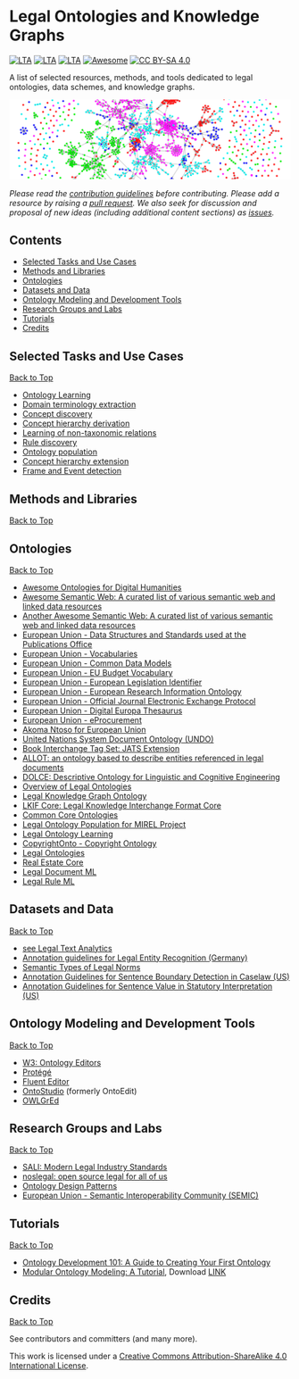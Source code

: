 # Legal Ontologies and Knowledge Graphs
[![LTA](https://img.shields.io/badge/CLP-Ecosystem-blue)](https://github.com/Liquid-Legal-Institute/Common-Legal-Platform)
[![LTA](https://img.shields.io/badge/CLP-Code-red)](https://github.com/Liquid-Legal-Institute/Common-Legal-Platform)
[![LTA](https://img.shields.io/badge/CLP-Community-orange)](https://github.com/Liquid-Legal-Institute/Common-Legal-Platform)
[![Awesome](https://awesome.re/badge.svg)](https://awesome.re)
[![CC BY-SA 4.0][cc-by-sa-shield]][cc-by-sa]

A list of selected resources, methods, and tools dedicated to legal ontologies, data schemes, and knowledge graphs.


![Logo](/images/bgb_network.png)

_Please read the [contribution guidelines](contributing.md) before contributing. Please add a resource by raising a [pull request](https://github.com/Liquid-Legal-Institute/Legal-Ontologies/pulls). We also seek for discussion and proposal of new ideas (including additional content sections) as [issues](https://github.com/Liquid-Legal-Institute/Legal-Ontologies/issues)._

## Contents

* [Selected Tasks and Use Cases](#selected-tasks-and-use-cases)
* [Methods and Libraries](#methods-and-libraries)
* [Ontologies](#ontologies)
* [Datasets and Data](#datasets-and-data)
* [Ontology Modeling and Development Tools](#ontology-modeling-and-development-tools)
* [Research Groups and Labs](#research-groups-and-labs)
* [Tutorials](#tutorials)
* [Credits](#credits)

## Selected Tasks and Use Cases
[Back to Top](#contents)

- [Ontology Learning](https://en.wikipedia.org/wiki/Ontology_learning)
- [Domain terminology extraction](https://en.wikipedia.org/wiki/Ontology_learning#Domain_terminology_extraction)
- [Concept discovery](https://en.wikipedia.org/wiki/Ontology_learning#Concept_discovery)
- [Concept hierarchy derivation](https://en.wikipedia.org/wiki/Ontology_learning#Concept_hierarchy_derivation)
- [Learning of non-taxonomic relations](https://en.wikipedia.org/wiki/Ontology_learning#Learning_of_non-taxonomic_relations)
- [Rule discovery](https://en.wikipedia.org/wiki/Ontology_learning#Rule_discovery)
- [Ontology population](https://en.wikipedia.org/wiki/Ontology_learning#Ontology_population)
- [Concept hierarchy extension](https://en.wikipedia.org/wiki/Ontology_learning#Concept_hierarchy_extension)
- [Frame and Event detection](https://en.wikipedia.org/wiki/Ontology_learning#Frame_and_Event_detection)

## Methods and Libraries
[Back to Top](#contents)

## Ontologies
[Back to Top](#contents)

- [Awesome Ontologies for Digital Humanities](https://github.com/CLARIAH/awesome-humanities-ontologies)
- [Awesome Semantic Web: A curated list of various semantic web and linked data resources](https://github.com/semantalytics/awesome-semantic-web)
- [Another Awesome Semantic Web: A curated list of various semantic web and linked data resources](https://github.com/jbenner-radham/awesome-semantic-web)
- [European Union - Data Structures and Standards used at the Publications Office](https://op.europa.eu/en/web/eu-vocabularies/op-standards)
- [European Union - Vocabularies](https://op.europa.eu/en/web/eu-vocabularies/home)
- [European Union - Common Data Models](https://op.europa.eu/en/web/eu-vocabularies/dataset/-/resource?uri=http://publications.europa.eu/resource/dataset/cdm)
- [European Union - EU Budget Vocabulary](https://op.europa.eu/en/web/eu-vocabularies/dataset/-/resource?uri=http://publications.europa.eu/resource/dataset/budget-ontology)
- [European Union - European Legislation Identifier](https://op.europa.eu/en/web/eu-vocabularies/dataset/-/resource?uri=http://publications.europa.eu/resource/dataset/eli)
- [European Union - European Research Information Ontology](https://op.europa.eu/en/web/eu-vocabularies/dataset/-/resource?uri=http://publications.europa.eu/resource/dataset/eurio)
- [European Union - Official Journal Electronic Exchange Protocol](https://op.europa.eu/de/web/eu-vocabularies/dataset/-/resource?uri=http://publications.europa.eu/resource/dataset/ojeep)
- [European Union - Digital Europa Thesaurus](https://op.europa.eu/de/web/eu-vocabularies/det)
- [European Union - eProcurement](https://op.europa.eu/de/web/eu-vocabularies/e-procurement)
- [Akoma Ntoso for European Union](https://op.europa.eu/en/web/eu-vocabularies/dataset/-/resource?uri=http://publications.europa.eu/resource/dataset/akn4eu)
- [United Nations System Document Ontology (UNDO)](https://unsceb-hlcm.github.io/onto-undo/index.html)
- [Book Interchange Tag Set: JATS Extension](https://jats.nlm.nih.gov/extensions/bits/)
- [ALLOT: an ontology based to describe entities referenced in legal documents](https://github.com/essepuntato/allot)
- [DOLCE: Descriptive Ontology for Linguistic and Cognitive Engineering](http://www.ontologydesignpatterns.org/ont/dul/DUL.owl)
- [Overview of Legal Ontologies](https://lynx-project.eu/data2/reference-ontologies)
- [Legal Knowledge Graph Ontology](https://lynx-project.eu/doc/lkg/)
- [LKIF Core: Legal Knowledge Interchange Format Core](https://github.com/RinkeHoekstra/lkif-core)
- [Common Core Ontologies](https://github.com/CommonCoreOntology/CommonCoreOntologies)
- [Legal Ontology Population for MIREL Project](https://github.com/PLN-FaMAF/legal-ontology-population)
- [Legal Ontology Learning](https://github.com/sunghun9636/Legal-Ontology-Learning)
- [CopyrightOnto - Copyright Ontology](https://github.com/rhizomik/copyrightonto)
- [Legal Ontologies](https://github.com/jslin/ontoligies)
- [Real Estate Core](https://www.realestatecore.io/download)
- [Legal Document ML](https://www.oasis-open.org/committees/tc_home.php?wg_abbrev=legaldocml)
- [Legal Rule ML](http://docs.oasis-open.org/legalruleml/legalruleml-core-spec/v1.0/legalruleml-core-spec-v1.0.html)


## Datasets and Data
[Back to Top](#contents)
- [see Legal Text Analytics](https://github.com/Liquid-Legal-Institute/Legal-Text-Analytics)
- [Annotation guidelines for Legal Entity Recognition (Germany)](https://github.com/elenanereiss/Legal-Entity-Recognition/blob/master/docs/Annotationsrichtlinien.pdf)
- [Semantic Types of Legal Norms](https://wwwmatthes.in.tum.de/file/18x0ledera9rh/Sebis-Public-Website/-/Semantic-Types-of-Legal-Norms-in-German-Laws-Classification-and-Analysis-Using-Local-Linear-Explanations/Wa18c.pdf)
- [Annotation Guidelines for Sentence Boundary Detection in Caselaw (US)](https://github.com/jsavelka/sbd_adjudicatory_dec/blob/master/LLT_sentence_annotation_protocol.md)
- [Annotation Guidelines for Sentence Value in Statutory Interpretation (US)](https://github.com/jsavelka/statutory_interpretation/blob/master/annotation_guidelines_v2.pdf)

## Ontology Modeling and Development Tools
[Back to Top](#contents)

- [W3: Ontology Editors](https://www.w3.org/wiki/Ontology_editors)
- [Protégé](https://protege.stanford.edu/) 
- [Fluent Editor](https://www.cognitum.eu/Semantics/FluentEditor/) 
- [OntoStudio](https://www.semafora-systems.com/ontobroker-and-ontostudio-x) (formerly OntoEdit) 
- [OWLGrEd](http://owlgred.lumii.lv/)

## Research Groups and Labs
[Back to Top](#contents)

- [SALI: Modern Legal Industry Standards](https://www.sali.org/)
- [noslegal: open source legal for all of us](https://www.noslegal.org/)
- [Ontology Design Patterns](http://ontologydesignpatterns.org/wiki/Ontology_Design_Patterns_._org_%28ODP%29)
- [European Union - Semantic Interoperability Community (SEMIC)](https://joinup.ec.europa.eu/collection/semantic-interoperability-community-semic/about)

## Tutorials
[Back to Top](#contents)

- [Ontology Development 101: A Guide to Creating Your First Ontology](https://protege.stanford.edu/publications/ontology_development/ontology101.pdf)
- [Modular Ontology Modeling: A Tutorial](https://daselab.cs.ksu.edu/publications/modular-ontology-modeling-tutorial), Download [LINK](https://daselab.cs.ksu.edu/sites/default/files/2020-mom-tutorial.pdf)

## Credits
[Back to Top](#contents)

See contributors and committers (and many more).

This work is licensed under a [Creative Commons Attribution-ShareAlike 4.0 International License][cc-by-sa].

[cc-by-sa]: http://creativecommons.org/licenses/by-sa/4.0/
[cc-by-sa-shield]: https://img.shields.io/badge/License-CC%20BY--SA%204.0-lightgrey.svg
